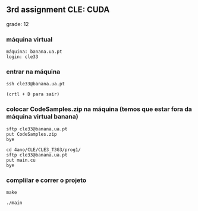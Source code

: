 ## 3rd assignment CLE: CUDA

grade: 12

### máquina virtual
```
máquina: banana.ua.pt
login: cle33
```

### entrar na máquina
```
ssh cle33@banana.ua.pt

(crtl + D para sair)
```

### colocar CodeSamples.zip na máquina (temos que estar fora da máquina virtual banana)
```
sftp cle33@banana.ua.pt
put CodeSamples.zip
bye

cd 4ano/CLE/CLE3_T3G3/prog1/
sftp cle33@banana.ua.pt
put main.cu
bye
```

### complilar e correr o projeto

```
make

./main
```
